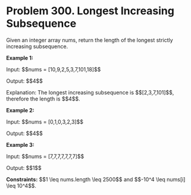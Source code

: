 # Problem 300. Longest Increasing Subsequence
<body>
<p>Given an integer array nums, return the length of the longest strictly increasing subsequence.</p>
<p><b>Example 1:</b></p>
<p>Input: $$nums = [10,9,2,5,3,7,101,18]$$</p>
<p>Output: $$4$$</p>
<p>Explanation: The longest increasing subsequence is $$[2,3,7,101]$$, therefore the length is $$4$$.</p>
<p><b>Example 2:</b></p>
<p>Input: $$nums = [0,1,0,3,2,3]$$</p>
<p>Output: $$4$$</p>
<p><b>Example 3:</b></p>
<p>Input: $$nums = [7,7,7,7,7,7,7]$$</p>
<p>Output: $$1$$</p>
<p><b>Constraints:</b> $$1 \leq nums.length \leq 2500$$ and $$-10^4 \leq nums[i] \leq 10^4$$.</p>
</body>
